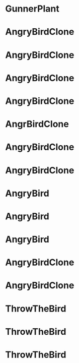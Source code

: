 # GunnerPlant
# AngryBirdClone
# AngryBirdClone
# AngryBirdClone
# AngryBirdClone
# AngrBirdClone
# AngryBirdClone
# AngryBirdClone
# AngryBird
# AngryBird
# AngryBird
# AngryBirdClone
# AngryBirdClone
# ThrowTheBird
# ThrowTheBird
# ThrowTheBird
